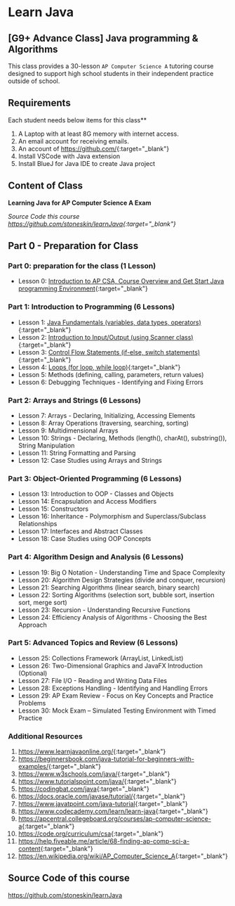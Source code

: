 # Learn Java 

## [G9+ Advance Class] Java programming & Algorithms

This class provides a 30-lesson `AP Computer Science A` tutoring course designed to support high school students in their independent practice outside of school.

## Requirements

Each student needs below items for this class**

1. A Laptop with at least 8G memory with internet access.
2. An email account for receiving emails.
3. An account of <https://github.com/>{:target="_blank"}
4. Install VSCode with Java extension
5. Install BlueJ for Java IDE to create Java project

## Content of Class

**Learning Java for AP Computer Science A Exam**  

*Source Code this course <https://github.com/stoneskin/learnJava>{:target="_blank"}*


## Part 0 - Preparation for Class

### Part 0: preparation for the class (1 Lesson)

- Lesson 0: [Introduction to AP CSA, Course Overview and Get Start Java programming Environment](./00_HelloWorld/index.md){:target="_blank"}

### Part 1: Introduction to Programming (6 Lessons)

- Lesson 1: [Java Fundamentals (variables, data types, operators)](./01_JavaFundamentals/){:target="_blank"}
- Lesson 2: [Introduction to Input/Output (using Scanner class)](./02_Introduction_InputOutput/){:target="_blank"}
- Lesson 3: [Control Flow Statements (if-else, switch statements)](./03_ControlFlowStatement/index.md){:target="_blank"}
- Lesson 4: [Loops (for loop, while loop)](./04_Loops/index.md){:target="_blank"}
- Lesson 5: Methods (defining, calling, parameters, return values)
- Lesson 6: Debugging Techniques - Identifying and Fixing Errors

### Part 2: Arrays and Strings (6 Lessons)

- Lesson 7: Arrays - Declaring, Initializing, Accessing Elements
- Lesson 8: Array Operations (traversing, searching, sorting)
- Lesson 9: Multidimensional Arrays
- Lesson 10: Strings - Declaring, Methods (length(), charAt(), substring()), String Manipulation
- Lesson 11: String Formatting and Parsing
- Lesson 12: Case Studies using Arrays and Strings

### Part 3: Object-Oriented Programming (6 Lessons)

- Lesson 13: Introduction to OOP - Classes and Objects
- Lesson 14: Encapsulation and Access Modifiers
- Lesson 15: Constructors
- Lesson 16: Inheritance - Polymorphism and Superclass/Subclass Relationships
- Lesson 17: Interfaces and Abstract Classes
- Lesson 18: Case Studies using OOP Concepts

### Part 4: Algorithm Design and Analysis (6 Lessons)

- Lesson 19: Big O Notation - Understanding Time and Space Complexity
- Lesson 20: Algorithm Design Strategies (divide and conquer, recursion)
- Lesson 21: Searching Algorithms (linear search, binary search)
- Lesson 22: Sorting Algorithms (selection sort, bubble sort, insertion sort, merge sort)
- Lesson 23: Recursion - Understanding Recursive Functions
- Lesson 24: Efficiency Analysis of Algorithms - Choosing the Best Approach

### Part 5: Advanced Topics and Review (6 Lessons)

- Lesson 25: Collections Framework (ArrayList, LinkedList)
- Lesson 26: Two-Dimensional Graphics and JavaFX Introduction (Optional)
- Lesson 27: File I/O - Reading and Writing Data Files
- Lesson 28: Exceptions Handling - Identifying and Handling Errors
- Lesson 29: AP Exam Review - Focus on Key Concepts and Practice Problems
- Lesson 30: Mock Exam – Simulated Testing Environment with Timed Practice

### Additional Resources

   1. <https://www.learnjavaonline.org/>{:target="_blank"}
   2. <https://beginnersbook.com/java-tutorial-for-beginners-with-examples/>{:target="_blank"}
   3. <https://www.w3schools.com/java/>{:target="_blank"}
   4. <https://www.tutorialspoint.com/java/>{:target="_blank"}
   5. <https://codingbat.com/java>{:target="_blank"}
   6. <https://docs.oracle.com/javase/tutorial/>{:target="_blank"}
   7. <https://www.javatpoint.com/java-tutorial>{:target="_blank"}
   8. <https://www.codecademy.com/learn/learn-java>{:target="_blank"}
   10. <https://apcentral.collegeboard.org/courses/ap-computer-science-a>{:target="_blank"}
   11. <https://code.org/curriculum/csa>{:target="_blank"}
   12. <https://help.fiveable.me/article/68-finding-ap-comp-sci-a-content>{:target="_blank"}
   13. <https://en.wikipedia.org/wiki/AP_Computer_Science_A>{:target="_blank"}


## Source Code of this course

<https://github.com/stoneskin/learnJava>